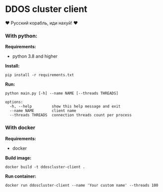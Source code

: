 # DDOS cluster client

❤️ Русский корабль, иди нахуй! ❤️

### With python:

**Requirements:**
- python 3.8 and higher

**Install:**
```shell
pip install -r requirements.txt
```

**Run:**
```shell
python main.py [-h] --name NAME [--threads THREADS]

options:
  -h, --help         show this help message and exit
  --name NAME        client name
  --threads THREADS  connection threads count per process
```

### With docker

**Requirements:**
- docker

**Build image:**
```shell
docker build -t ddoscluster-client .
```

**Run container:**
```shell
docker run ddoscluster-client --name 'Your custom name' --threads 100
```